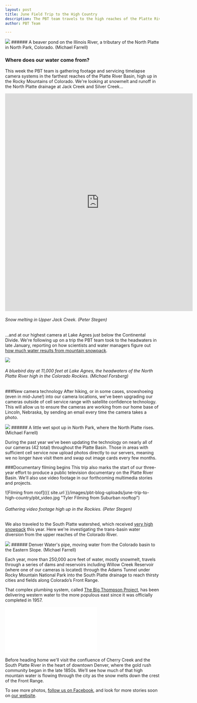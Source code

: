 ```yaml
---
layout: post
title: June Field Trip to the High Country
description: The PBT team travels to the high reaches of the Platte River watershed to collect footage and service cameras.
author: PBT Team

---
```


<img alt-text="Illinois River" src="http://photos-b.ak.instagram.com/hphotos-ak-xfp1/10413960_476996099098585_307834459_n.jpg" />
######  A beaver pond on the Illinois River, a tributary of the North Platte in North Park, Colorado. (Michael Farrell)

### Where does our water come from? 


This week the PBT team is gathering footage and servicing timelapse camera systems in the farthest reaches of the Platte River Basin, high up in the Rocky Mountains of Colorado. We're looking at snowmelt and runoff in the North Platte drainage at Jack Creek and Silver Creek...

<iframe src="http://instagram.com/p/pP5SG6lOrq/embed" width="612" height="710" frameborder="0" scrolling="no" allowtransparency="true"></iframe>

###### Snow melting in Upper Jack Creek. (Peter Stegen)

…and at our highest camera at Lake Agnes just below the Continental Divide. We're following up on a trip the PBT team took to the headwaters in late January, reporting on how scientists and water managers figure out [how much water results from mountain snowpack](http://www.netnebraska.org/article/news/science-measuring-snow). 

<img alt-text="Bluebird Day" src="http://scontent-b.cdninstagram.com/hphotos-xpa1/t51.2885-15/10349783_663891277057438_1284467192_n.jpg" /> 

###### A bluebird day at 11,000 feet at Lake Agnes, the headwaters of the North Platte River high in the Colorado Rockies. (Michael Forsberg)

###New camera technology 
After hiking, or in some cases, snowshoeing (even in mid-June!) into our camera locations, we've been upgrading our cameras outside of cell service range with satellite confidence technology. This will allow us to ensure the cameras are working from our home base of Lincoln, Nebraska, by sending an email every time the camera takes a photo. 

<img alt-text="North Platte Rises" src="http://photos-e.ak.instagram.com/hphotos-ak-xpa1/10467910_1519470554940924_399609726_n.jpg" />
###### A little wet spot up in North Park, where the North Platte rises. (Michael Farrell)

During the past year we’ve been updating the technology on nearly all of our cameras (42 total) throughout the Platte Basin. Those in areas with sufficient cell service now upload photos directly to our servers, meaning we no longer have visit them and swap out image cards every few months. 

###Documentary filming begins
This trip also marks the start of our three-year effort to produce a  public television documentary on the Platte River Basin. We'll also use video footage in our forthcoming multimedia stories and projects. 

![Filming from roof]({{ site.url }}/images/pbt-blog-uploads/june-trip-to-high-country/pbt_video.jpg "Tyler Filming from Suburban rooftop")
###### Gathering video footage high up in the Rockies. (Peter Stegen)

We also traveled to the South Platte watershed, which received [very high snowpack](ftp://ftp-fc.sc.egov.usda.gov/CO/Snow/snow/watershed/daily/co_update_snow.pdf) this year. Here we're investigating the trans-basin water diversion from the upper reaches of the Colorado River. 

<img alt-text="Denver Pipe" src="http://scontent-a.cdninstagram.com/hphotos-xfa1/t51.2885-15/914378_799080613443789_998475017_n.jpg" />
###### Denver Water's pipe, moving water from the Colorado basin to the Eastern Slope. (Michael Farrell)

Each year, more than 250,000 acre feet of water, mostly snowmelt, travels through a series of dams and reservoirs including Willow Creek Reservoir (where one of our cameras is located) through the Adams Tunnel under Rocky Mountain National Park into the South Platte drainage to reach thirsty cities and fields along Colorado’s Front Range. 

That complex plumbing system, called [The Big Thompson Project](http://www.plattebasintimelapse.com/12102013-1226/colorado-big-thompson-project), has been delivering western water to the more populous east since it was officially completed in 1957.

<div class="video-wrapper-tl"><iframe src="//player.vimeo.com/video/71274439?title=0&amp;byline=0&amp;portrait=0" frameborder="0" webkitallowfullscreen mozallowfullscreen allowfullscreen></iframe></div>

Before heading home we'll visit the confluence of Cherry Creek and the South Platte River in the heart of downtown Denver, where the gold rush community began in the late 1850s. We’ll see how much of that high mountain water is flowing through the city as the snow melts down the crest of the Front Range.

To see more photos, [follow us on Facebook](https://www.facebook.com/PlatteBasin), and look for more stories soon on [our website](http://www.plattebasintimelapse.com/). 
